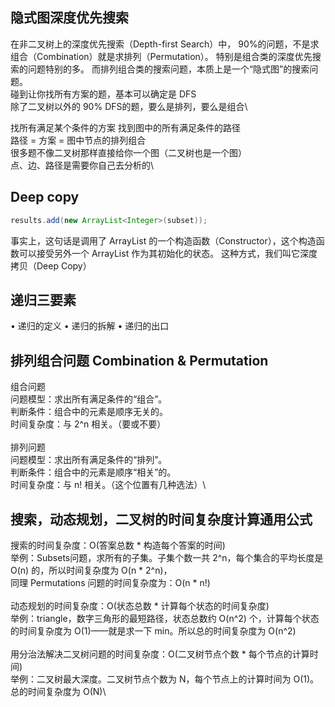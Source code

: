## 隐式图深度优先搜索
在非二叉树上的深度优先搜索（Depth-first Search）中，
90%的问题，不是求组合（Combination）就是求排列（Permutation）。
特别是组合类的深度优先搜索的问题特别的多。
而排列组合类的搜索问题，本质上是一个“隐式图”的搜索问题。
\
碰到让你找所有方案的题，基本可以确定是 DFS\
除了二叉树以外的 90% DFS的题，要么是排列，要么是组合\


找所有满足某个条件的方案 找到图中的所有满足条件的路径\
路径 = 方案 = 图中节点的排列组合\
很多题不像二叉树那样直接给你一个图（二叉树也是一个图）\
点、边、路径是需要你自己去分析的\

## Deep copy
```java
results.add(new ArrayList<Integer>(subset));
```
事实上，这句话是调用了 ArrayList 的一个构造函数（Constructor），这个构造函数可以接受另外一个 ArrayList 作为其初始化的状态。
这种方式，我们叫它深度拷贝（Deep Copy）

## 递归三要素
• 递归的定义
• 递归的拆解
• 递归的出口

## 排列组合问题 Combination & Permutation
组合问题\
问题模型：求出所有满足条件的“组合”。\
判断条件：组合中的元素是顺序无关的。\
时间复杂度：与 2^n 相关。（要或不要）\
\
排列问题\
问题模型：求出所有满足条件的“排列”。\
判断条件：组合中的元素是顺序“相关”的。\
时间复杂度：与 n! 相关。（这个位置有几种选法）\

## 搜索，动态规划，二叉树的时间复杂度计算通用公式
搜索的时间复杂度：O(答案总数 * 构造每个答案的时间)\
举例：Subsets问题，求所有的子集。子集个数一共 2^n，每个集合的平均长度是 O(n) 的，所以时间复杂度为 O(n * 2^n)，\
同理 Permutations 问题的时间复杂度为：O(n * n!)\
\
动态规划的时间复杂度：O(状态总数 * 计算每个状态的时间复杂度)\
举例：triangle，数字三角形的最短路径，状态总数约 O(n^2) 个，计算每个状态的时间复杂度为 O(1)——就是求一下 min。所以总的时间复杂度为 O(n^2)\
\
用分治法解决二叉树问题的时间复杂度：O(二叉树节点个数 * 每个节点的计算时间)\
举例：二叉树最大深度。二叉树节点个数为 N，每个节点上的计算时间为 O(1)。总的时间复杂度为 O(N)\